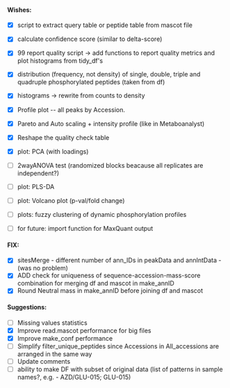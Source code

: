 #### Wishes:

- [x] script to extract query table or peptide table from mascot file
- [x] calculate confidence score (similar to delta-score)
- [x] 99 report quality script -> add functions to report quality metrics and plot histograms from tidy_df's
- [x] distribution (frequency, not density) of single, double, triple and quadruple phosphorylated peptides (taken from df)
- [x] histograms -> rewrite from counts to density
- [x] Profile plot -- all peaks by Accession.
- [x] Pareto and Auto scaling + intensity profile (like in Metaboanalyst)
- [x] Reshape the quality check table
- [x] plot: PCA (with loadings)

- [ ] 2wayANOVA test (randomized blocks beacause all replicates are independent?)
- [ ] plot: PLS-DA
- [ ] plot: Volcano plot (p-val/fold change)
- [ ] plots: fuzzy clustering of dynamic phosphorylation profiles
- [ ] for future: import function for MaxQuant output

#### FIX:
- [x] sitesMerge - different number of ann_IDs in peakData and annIntData - (was no problem)
- [x] ADD check for uniqueness of sequence-accession-mass-score combination for merging df and mascot in make_annID
- [x] Round Neutral mass in make_annID before joining df and mascot

#### Suggestions:
- [ ] Missing values statistics
- [x] Improve read.mascot performance for big files
- [x] Improve make_conf performance
- [ ] Simplify filter_unique_peptides since Accessions in All_accessions are arranged in the same way  
- [ ] Update comments
- [ ] ability to make DF with subset of original data (list of patterns in sample names?, e.g. - AZD/GLU-015; GLU-015)
